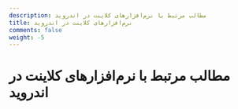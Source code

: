```yaml
---
description: مطالب مرتبط با نرم‌افزارهای کلاینت در اندروید
title: نرم‌افزارهای کلاینت در اندروید
comments: false
weight: -5
---
```


# مطالب مرتبط با نرم‌افزارهای کلاینت در اندروید
